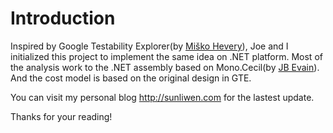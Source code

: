 # Introduction #

Inspired by Google Testability Explorer(by [Miško Hevery](http://misko.hevery.com/)), Joe and I initialized this project to implement the same idea on .NET platform. Most of the analysis work to the .NET assembly based on Mono.Cecil(by [JB Evain](http://evain.net/)). And the cost model is based on the original design in GTE.

You can visit my personal blog http://sunliwen.com for the lastest update.

Thanks for your reading!